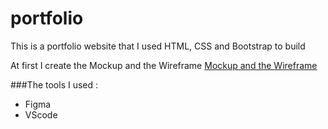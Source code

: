# portfolio 
This is a portfolio website that I used HTML, CSS and Bootstrap to build


At first I create the Mockup and the Wireframe 
[Mockup and the Wireframe](https://www.figma.com/file/Ix4jrg8z70svtZlZlfYpy4/Untitled?node-id=1%3A2&t=BV3NdPw6XpmISHz9-1)

###The tools I used :
- Figma
- VScode
